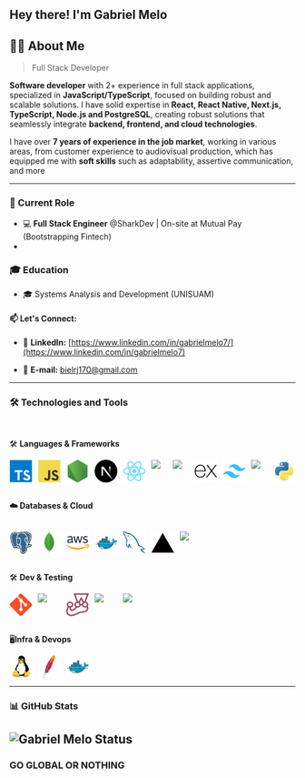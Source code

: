 Hey there! I'm Gabriel Melo
---

## 👨‍💻 About Me

> Full Stack Developer 

**Software developer** with 2+ experience in full stack applications, specialized in **JavaScript/TypeScript**,
focused on building robust and scalable solutions. I have solid expertise in **React, React Native, Next.js, TypeScript,
Node.js and PostgreSQL**, creating robust solutions that seamlessly integrate **backend, frontend, and cloud technologies**.

I have over **7 years of experience in the job market**, working in various areas, from customer experience to audiovisual
production, which has equipped me with **soft skills** such as adaptability, assertive communication, and
more

---

### 📌 Current Role
- 💻 **Full Stack Engineer** @SharkDev | On-site at Mutual Pay (Bootstrapping Fintech)
- 
### 🎓 Education
- 🎓 Systems Analysis and Development (UNISUAM)

#### 📫 **Let's Connect:**  

- 🔗 **LinkedIn:** [https://www.linkedin.com/in/gabrielmelo7/](https://www.linkedin.com/in/gabrielmelo7)

- 📧 **E-mail:** [bielrj170@gmail.com](mailto:bielrj170@gmail.com)

---

### 🛠️ Technologies and Tools

<br/>

🛠️ **Languages & Frameworks**
<br/>

<div style="display: flex; gap: 10px;">
  <img src="https://raw.githubusercontent.com/devicons/devicon/master/icons/typescript/typescript-original.svg" width="40">
  <img src="https://raw.githubusercontent.com/devicons/devicon/master/icons/javascript/javascript-original.svg" width="40">
  <img src="https://raw.githubusercontent.com/devicons/devicon/master/icons/nodejs/nodejs-original.svg" width="40">
  <img src="https://raw.githubusercontent.com/devicons/devicon/master/icons/nextjs/nextjs-original.svg" width="40">
  <img src="https://raw.githubusercontent.com/devicons/devicon/master/icons/react/react-original.svg" width="40">
  <img src="https://reactnative.dev/img/tiny_logo.png" width="40">
  <img src="https://raw.githubusercontent.com/marwin1991/profile-technology-icons/refs/heads/main/icons/nest_js.png" width="40">
  <img src="https://raw.githubusercontent.com/devicons/devicon/master/icons/express/express-original.svg" width="40">
  <img src="https://raw.githubusercontent.com/devicons/devicon/master/icons/tailwindcss/tailwindcss-original.svg" width="40">
  <img src="https://static-00.iconduck.com/assets.00/fastify-icon-512x329-1ypuqoar.png" width="40">
  <img src="https://raw.githubusercontent.com/devicons/devicon/master/icons/python/python-original.svg" width="40">
  
</div>

<br/>

**☁️ Databases & Cloud**

<br/>

<div style="display: flex; gap: 10px;">
  <img src="https://raw.githubusercontent.com/devicons/devicon/master/icons/postgresql/postgresql-original.svg" width="40">
  <img src="https://raw.githubusercontent.com/devicons/devicon/master/icons/mongodb/mongodb-original.svg" width="40">
  <img src="https://raw.githubusercontent.com/devicons/devicon/master/icons/amazonwebservices/amazonwebservices-original-wordmark.svg" width="40">
  <img src="https://raw.githubusercontent.com/devicons/devicon/master/icons/docker/docker-original.svg" width="40">
    <img src="https://raw.githubusercontent.com/devicons/devicon/master/icons/mysql/mysql-original.svg" width="40">
  <img src="https://raw.githubusercontent.com/devicons/devicon/master/icons/vercel/vercel-original.svg" width="40">
  <img src="https://camo.githubusercontent.com/fefd328256fa569e9d98dae1a06d995102ccd3b605b7173b41ce39fc5588bc78/68747470733a2f2f63646e2e6a7364656c6976722e6e65742f67682f64657669636f6e732f64657669636f6e2f69636f6e732f707269736d612f707269736d612d6f726967696e616c2e737667" width="40">
</div>

<br/>

🛠️ **Dev & Testing**
<br/>

<div style="display: flex; gap: 10px;">
  <img src="https://raw.githubusercontent.com/devicons/devicon/master/icons/git/git-original.svg" width="40">
  <img src="https://raw.githubusercontent.com/marwin1991/profile-technology-icons/refs/heads/main/icons/github.png" width="40">
  <img src="https://raw.githubusercontent.com/devicons/devicon/master/icons/jest/jest-plain.svg" width="40">
  <img src="https://camo.githubusercontent.com/954a8551a81126f038fad14802ccbc218c8569fc6d466362923c75a5bdbf489d/68747470733a2f2f63646e2e6a7364656c6976722e6e65742f67682f64657669636f6e732f64657669636f6e2f69636f6e732f7669746573742f7669746573742d706c61696e2e737667" width="40">
<img src="https://raw.githubusercontent.com/marwin1991/profile-technology-icons/refs/heads/main/icons/ci_cd.png" width="40">
</div>
<br/>

🖥️**Infra & Devops**
<div style="display: flex; gap: 10px;">
  <img src="https://raw.githubusercontent.com/devicons/devicon/master/icons/linux/linux-original.svg" width="40" alt="Linux" />
  <img src="https://raw.githubusercontent.com/devicons/devicon/master/icons/apache/apache-original.svg" width="40" alt="Apache" />
  <img src="https://raw.githubusercontent.com/devicons/devicon/master/icons/docker/docker-original.svg" width="40" alt="Docker" />
</div>

---

### 📊 GitHub Stats

![Gabriel Melo Status](https://github-readme-stats.vercel.app/api?username=gbnunes7&show_icons=true)
---

### GO GLOBAL OR NOTHING


